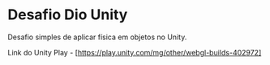 
# Desafio Dio Unity

Desafio simples de aplicar física em objetos no Unity.

Link do Unity Play - [https://play.unity.com/mg/other/webgl-builds-402972] 

